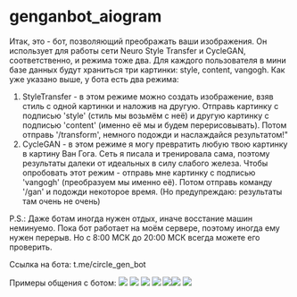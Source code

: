 # genganbot_aiogram
Итак, это - бот, позволяющий преображать ваши изображения. Он использует для работы сети Neuro Style Transfer и CycleGAN, соответственно, и режима тоже два.
Для каждого пользователя в мини базе данных будут храниться три картинки: style, content, vangogh. 
Как уже указано выше, у бота есть два режима:
1. StyleTransfer - в этом режиме можно создать изображение, взяв стиль с одной картинки и наложив на другую. 
Отправь картинку с подписью 'style' (стиль мы возьмём с неё)
и другую картинку с подписью 'content' (именно её мы и будем перерисовывать). Потом отправь '/transform', немного подожди и 
наслаждайся результатом!"
2. CycleGAN - в этом режиме я могу превратить любую твою картинку в картину Ван Гога. 
Сеть я писала и тренировала сама, поэтому результаты далеки от идеальных в силу слабого железа. Чтобы опробовать этот режим - 
отправь мне картинку с подписью 'vangogh' (преобразуем мы именно её). Потом отправь команду '/gan' и подожди некоторое время. (Но предупреждаю: результаты там очень не очень)

P.S.: Даже ботам иногда нужен отдых, иначе восстание машин неминуемо. Пока бот работает на моём сервере, поэтому иногда ему нужен перерыв. Но с 8:00 МСК 
до 20:00 МСК всегда можете его проверить.

Ссылка на бота: t.me/circle_gen_bot

Примеры общения с ботом:
![](screenshots/1.jpg "") ![](screenshots/2.jpg "")
![](screenshots/3.jpg "") ![](screenshots/4.jpg "")
![](screenshots/5.jpg "")![](screenshots/6.jpg "")
![](screenshots/7.jpg "")
